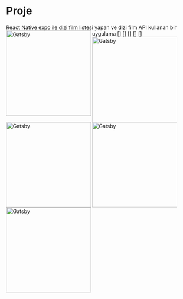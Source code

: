 # Proje
React Native expo ile dizi film listesi yapan ve dizi film API kullanan bir uygulama
[<img align="left" alt="Gatsby" width="230px" src="./resim/1.jpg" />]
[<img align="left" alt="Gatsby" width="230px" src="./resim/1'1.jpg" />]
[<img align="left" alt="Gatsby" width="230px" src="./resim/1-.jpg" />]
[<img align="left" alt="Gatsby" width="230px" src="./resim/2.jpg" />]
[<img align="left" alt="Gatsby" width="230px" src="./resim/2_1.jpg" />]
